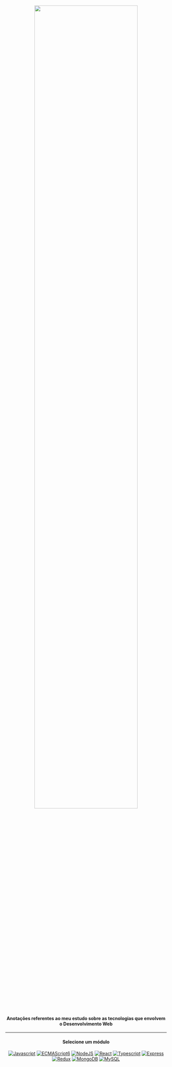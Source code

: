 <div  align="center">
<!-- Top Image and Title -->
<h1>
<img  src="https://i.imgur.com/ZgjxOT4.png"  width="80%"><br/>
</h1>
<!-- Subtitle/Description -->
  
#### Anotações referentes ao meu estudo sobre as tecnologias que envolvem o Desenvolvimento Web
<hr>

#### Selecione um módulo<br>

[![Javascript](https://img.shields.io/badge/javascript%20-%23323330.svg?&style=for-the-badge&logo=javascript&logoColor=black&color=ffe05d)](./javascript/javascript.md)
[![ECMAScript6](https://img.shields.io/badge/ECMAScript6-%23FA7343.svg?&style=for-the-badge&logo=javascript&logoColor=white)](./ecmascript6/ecmascript6.md)
[![NodeJS](https://img.shields.io/badge/node.js%20-%2343853D.svg?&style=for-the-badge&logo=node.js&logoColor=white&color=28df99)](./node/node.md)
[![React](https://img.shields.io/badge/react%20-%2320232a.svg?&style=for-the-badge&logo=react&logoColor=FFF&color=19d3da)](./react/react.md)
[![Typescript](https://img.shields.io/badge/typescript%20-%23007ACC.svg?&style=for-the-badge&logo=typescript&logoColor=white)](./javascript.md)
[![Express](https://img.shields.io/badge/Express.js-404D59?style=for-the-badge)](www.google.com)
[![Redux](https://img.shields.io/badge/Redux-593D88?style=for-the-badge&logo=redux&logoColor=white)](www.google.com)
[![MongoDB](https://img.shields.io/badge/MongoDB-%234ea94b.svg?&style=for-the-badge&logo=mongodb&logoColor=white)](www.google.com)
[![MySQL](https://img.shields.io/badge/mysql-%2313988a.svg?&style=for-the-badge&logo=mysql&logoColor=white)](www.google.com)

<!--
Commit Template
📝 docs: ...
-->

</div>
